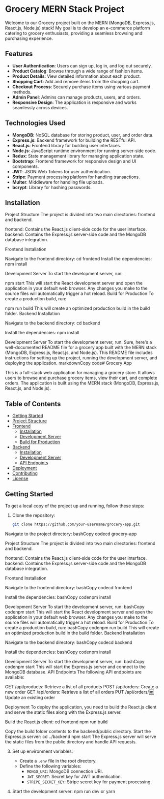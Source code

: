# Grocery MERN Stack Project

Welcome to our Grocery project built on the MERN (MongoDB, Express.js, React.js, Node.js) stack! My goal is to develop an e-commerce platform catering to grocery enthusiasts, providing a seamless browsing and purchasing experience.

## Features

- **User Authentication**: Users can sign up, log in, and log out securely.
- **Product Catalog**: Browse through a wide range of fashion items.
- **Product Details**: View detailed information about each product.
- **Shopping Cart**: Add and remove items from the shopping cart.
- **Checkout Process**: Securely purchase items using various payment methods.
- **Admin Panel**: Admins can manage products, users, and orders.
- **Responsive Design**: The application is responsive and works seamlessly across devices.

## Technologies Used

- **MongoDB**: NoSQL database for storing product, user, and order data.
- **Express.js**: Backend framework for building the RESTful API.
- **React.js**: Frontend library for building user interfaces.
- **Node.js**: JavaScript runtime environment for running server-side code.
- **Redux**: State management library for managing application state.
- **Bootstrap**: Frontend framework for responsive design and UI components.
- **JWT**: JSON Web Tokens for user authentication.
- **Stripe**: Payment processing platform for handling transactions.
- **Multer**: Middleware for handling file uploads.
- **bcrypt**: Library for hashing passwords.

## Installation

Project Structure
The project is divided into two main directories: frontend and backend.

frontend: Contains the React.js client-side code for the user interface.
backend: Contains the Express.js server-side code and the MongoDB database integration.

Frontend
Installation

Navigate to the frontend directory:
cd frontend
Install the dependencies:
npm install

Development Server
To start the development server, run:

npm start
This will start the React development server and open the application in your default web browser. Any changes you make to the source files will automatically trigger a hot reload.
Build for Production
To create a production build, run:

npm run build
This will create an optimized production build in the build folder.
Backend
Installation

Navigate to the backend directory:
cd backend

Install the dependencies:
npm install


Development Server
To start the development server, run:
Sure, here's a well-documented README file for a grocery app built with the MERN stack (MongoDB, Express.js, React.js, and Node.js). This README file includes instructions for setting up the project, running the development server, and deploying the application.
markdownCopy code# Grocery App

This is a full-stack web application for managing a grocery store. It allows users to browse and purchase grocery items, view their cart, and complete orders. The application is built using the MERN stack (MongoDB, Express.js, React.js, and Node.js).

## Table of Contents

- [Getting Started](#getting-started)
- [Project Structure](#project-structure)
- [Frontend](#frontend)
  - [Installation](#installation)
  - [Development Server](#development-server)
  - [Build for Production](#build-for-production)
- [Backend](#backend)
  - [Installation](#installation-1)
  - [Development Server](#development-server-1)
  - [API Endpoints](#api-endpoints)
- [Deployment](#deployment)
- [Contributing](#contributing)
- [License](#license)

## Getting Started

To get a local copy of the project up and running, follow these steps:

1. Clone the repository:

   ```bash
   git clone https://github.com/your-username/grocery-app.git

Navigate to the project directory:
bashCopy codecd grocery-app


Project Structure
The project is divided into two main directories: frontend and backend.

frontend: Contains the React.js client-side code for the user interface.
backend: Contains the Express.js server-side code and the MongoDB database integration.

Frontend
Installation

Navigate to the frontend directory:
bashCopy codecd frontend

Install the dependencies:
bashCopy codenpm install


Development Server
To start the development server, run:
bashCopy codenpm start
This will start the React development server and open the application in your default web browser. Any changes you make to the source files will automatically trigger a hot reload.
Build for Production
To create a production build, run:
bashCopy codenpm run build
This will create an optimized production build in the build folder.
Backend
Installation

Navigate to the backend directory:
bashCopy codecd backend

Install the dependencies:
bashCopy codenpm install


Development Server
To start the development server, run:
bashCopy codenpm start
This will start the Express.js server and connect to the MongoDB database.
API Endpoints
The following API endpoints are available:

GET /api/products: Retrieve a list of all products
POST /api/orders: Create a new order
GET /api/orders: Retrieve a list of all orders
PUT /api/orders/:id: Update an existing order

Deployment
To deploy the application, you need to build the React.js client and serve the static files along with the Express.js server.

Build the React.js client:
cd frontend
npm run build

Copy the build folder contents to the backend/public directory.
Start the Express.js server:
cd ../backend
npm start
The Express.js server will serve the static files from the public directory and handle API requests.


3. Set up environment variables:
   - Create a `.env` file in the root directory.
   - Define the following variables:
     - `MONGO_URI`: MongoDB connection URI.
     - `JWT_SECRET`: Secret key for JWT authentication.
     - `STRIPE_SECRET_KEY`: Stripe secret key for payment processing.

4. Start the development server:
npm run dev or yarn 
